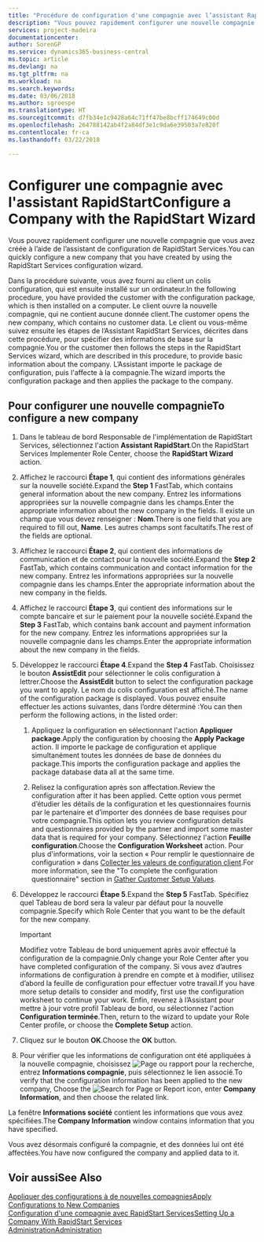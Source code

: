 ```yaml
---
title: "Procédure de configuration d'une compagnie avec l’assistant RapidStart | Microsoft Docs"
description: "Vous pouvez rapidement configurer une nouvelle compagnie que vous avez créée à l’aide de l’assistant de configuration de RapidStart Services."
services: project-madeira
documentationcenter: 
author: SorenGP
ms.service: dynamics365-business-central
ms.topic: article
ms.devlang: na
ms.tgt_pltfrm: na
ms.workload: na
ms.search.keywords: 
ms.date: 03/06/2018
ms.author: sgroespe
ms.translationtype: HT
ms.sourcegitcommit: d7fb34e1c9428a64c71ff47be8bcff174649c00d
ms.openlocfilehash: 264788142ab4f2a84df3e1c9da6e39503a7e820f
ms.contentlocale: fr-ca
ms.lasthandoff: 03/22/2018

---
```

# <a name="configure-a-company-with-the-rapidstart-wizard"></a><span data-ttu-id="6a312-103">Configurer une compagnie avec l'assistant RapidStart</span><span class="sxs-lookup"><span data-stu-id="6a312-103">Configure a Company with the RapidStart Wizard</span></span>
<span data-ttu-id="6a312-104">Vous pouvez rapidement configurer une nouvelle compagnie que vous avez créée à l’aide de l’assistant de configuration de RapidStart Services.</span><span class="sxs-lookup"><span data-stu-id="6a312-104">You can quickly configure a new company that you have created by using the RapidStart Services configuration wizard.</span></span>

<span data-ttu-id="6a312-105">Dans la procédure suivante, vous avez fourni au client un colis configuration, qui est ensuite installé sur un ordinateur.</span><span class="sxs-lookup"><span data-stu-id="6a312-105">In the following procedure, you have provided the customer with the configuration package, which is then installed on a computer.</span></span> <span data-ttu-id="6a312-106">Le client ouvre la nouvelle compagnie, qui ne contient aucune donnée client.</span><span class="sxs-lookup"><span data-stu-id="6a312-106">The customer opens the new company, which contains no customer data.</span></span> <span data-ttu-id="6a312-107">Le client ou vous-même suivez ensuite les étapes de l’Assistant RapidStart Services, décrites dans cette procédure, pour spécifier des informations de base sur la compagnie.</span><span class="sxs-lookup"><span data-stu-id="6a312-107">You or the customer then follows the steps in the RapidStart Services wizard, which are described in this procedure, to provide basic information about the company.</span></span> <span data-ttu-id="6a312-108">L’Assistant importe le package de configuration, puis l'affecte à la compagnie.</span><span class="sxs-lookup"><span data-stu-id="6a312-108">The wizard imports the configuration package and then applies the package to the company.</span></span>  

## <a name="to-configure-a-new-company"></a><span data-ttu-id="6a312-109">Pour configurer une nouvelle compagnie</span><span class="sxs-lookup"><span data-stu-id="6a312-109">To configure a new company</span></span>  
1. <span data-ttu-id="6a312-110">Dans le tableau de bord Responsable de l'implémentation de RapidStart Services, sélectionnez l'action **Assistant RapidStart**.</span><span class="sxs-lookup"><span data-stu-id="6a312-110">On the RapidStart Services Implementer Role Center, choose the **RapidStart Wizard** action.</span></span>  
2. <span data-ttu-id="6a312-111">Affichez le raccourci **Étape 1**, qui contient des informations générales sur la nouvelle société.</span><span class="sxs-lookup"><span data-stu-id="6a312-111">Expand the **Step 1** FastTab, which contains general information about the new company.</span></span> <span data-ttu-id="6a312-112">Entrez les informations appropriées sur la nouvelle compagnie dans les champs.</span><span class="sxs-lookup"><span data-stu-id="6a312-112">Enter the appropriate information about the new company in the fields.</span></span> <span data-ttu-id="6a312-113">Il existe un champ que vous devez renseigner : **Nom**.</span><span class="sxs-lookup"><span data-stu-id="6a312-113">There is one field that you are required to fill out, **Name**.</span></span> <span data-ttu-id="6a312-114">Les autres champs sont facultatifs.</span><span class="sxs-lookup"><span data-stu-id="6a312-114">The rest of the fields are optional.</span></span>  
3. <span data-ttu-id="6a312-115">Affichez le raccourci **Étape 2**, qui contient des informations de communication et de contact pour la nouvelle société.</span><span class="sxs-lookup"><span data-stu-id="6a312-115">Expand the **Step 2** FastTab, which contains communication and contact information for the new company.</span></span> <span data-ttu-id="6a312-116">Entrez les informations appropriées sur la nouvelle compagnie dans les champs.</span><span class="sxs-lookup"><span data-stu-id="6a312-116">Enter the appropriate information about the new company in the fields.</span></span>
4. <span data-ttu-id="6a312-117">Affichez le raccourci **Étape 3**, qui contient des informations sur le compte bancaire et sur le paiement pour la nouvelle société.</span><span class="sxs-lookup"><span data-stu-id="6a312-117">Expand the **Step 3** FastTab, which contains bank account and payment information for the new company.</span></span> <span data-ttu-id="6a312-118">Entrez les informations appropriées sur la nouvelle compagnie dans les champs.</span><span class="sxs-lookup"><span data-stu-id="6a312-118">Enter the appropriate information about the new company in the fields.</span></span>  
5. <span data-ttu-id="6a312-119">Développez le raccourci **Étape 4**.</span><span class="sxs-lookup"><span data-stu-id="6a312-119">Expand the **Step 4** FastTab.</span></span> <span data-ttu-id="6a312-120">Choisissez le bouton **AssistEdit** pour sélectionner le colis configuration à lettrer.</span><span class="sxs-lookup"><span data-stu-id="6a312-120">Choose the **AssistEdit** button to select the configuration package you want to apply.</span></span> <span data-ttu-id="6a312-121">Le nom du colis configuration est affiché.</span><span class="sxs-lookup"><span data-stu-id="6a312-121">The name of the configuration package is displayed.</span></span> <span data-ttu-id="6a312-122">Vous pouvez ensuite effectuer les actions suivantes, dans l’ordre déterminé :</span><span class="sxs-lookup"><span data-stu-id="6a312-122">You can then perform the following actions, in the listed order:</span></span>  

    1. <span data-ttu-id="6a312-123">Appliquez la configuration en sélectionnant l'action **Appliquer package**.</span><span class="sxs-lookup"><span data-stu-id="6a312-123">Apply the configuration by choosing the **Apply Package** action.</span></span> <span data-ttu-id="6a312-124">Il importe le package de configuration et applique simultanément toutes les données de base de données du package.</span><span class="sxs-lookup"><span data-stu-id="6a312-124">This imports the configuration package and applies the package database data all at the same time.</span></span>  

    2. <span data-ttu-id="6a312-125">Relisez la configuration après son affectation.</span><span class="sxs-lookup"><span data-stu-id="6a312-125">Review the configuration after it has been applied.</span></span> <span data-ttu-id="6a312-126">Cette option vous permet d’étudier les détails de la configuration et les questionnaires fournis par le partenaire et d’importer des données de base requises pour votre compagnie.</span><span class="sxs-lookup"><span data-stu-id="6a312-126">This option lets you review configuration details and questionnaires provided by the partner and import some master data that is required for your company.</span></span> <span data-ttu-id="6a312-127">Sélectionnez l'action **Feuille configuration**.</span><span class="sxs-lookup"><span data-stu-id="6a312-127">Choose the **Configuration Worksheet** action.</span></span> <span data-ttu-id="6a312-128">Pour plus d'informations, voir la section « Pour remplir le questionnaire de configuration » dans [Collecter les valeurs de configuration client](admin-gather-customer-setup-values.md).</span><span class="sxs-lookup"><span data-stu-id="6a312-128">For more information, see the "To complete the configuration questionnaire" section in [Gather Customer Setup Values](admin-gather-customer-setup-values.md).</span></span>  

6. <span data-ttu-id="6a312-129">Développez le raccourci **Étape 5**.</span><span class="sxs-lookup"><span data-stu-id="6a312-129">Expand the **Step 5** FastTab.</span></span> <span data-ttu-id="6a312-130">Spécifiez quel Tableau de bord sera la valeur par défaut pour la nouvelle compagnie.</span><span class="sxs-lookup"><span data-stu-id="6a312-130">Specify which Role Center that you want to be the default for the new company.</span></span>  

    > [!IMPORTANT]  
    >  <span data-ttu-id="6a312-131">Modifiez votre Tableau de bord uniquement après avoir effectué la configuration de la compagnie.</span><span class="sxs-lookup"><span data-stu-id="6a312-131">Only change your Role Center after you have completed configuration of the company.</span></span> <span data-ttu-id="6a312-132">Si vous avez d’autres informations de configuration à prendre en compte et à modifier, utilisez d’abord la feuille de configuration pour effectuer votre travail.</span><span class="sxs-lookup"><span data-stu-id="6a312-132">If you have more setup details to consider and modify, first use the configuration worksheet to continue your work.</span></span> <span data-ttu-id="6a312-133">Enfin, revenez à l’Assistant pour mettre à jour votre profil Tableau de bord, ou sélectionnez l'action **Configuration terminée**.</span><span class="sxs-lookup"><span data-stu-id="6a312-133">Then, return to the wizard to update your Role Center profile, or choose the **Complete Setup** action.</span></span>

7. <span data-ttu-id="6a312-134">Cliquez sur le bouton **OK**.</span><span class="sxs-lookup"><span data-stu-id="6a312-134">Choose the **OK** button.</span></span>  
8. <span data-ttu-id="6a312-135">Pour vérifier que les informations de configuration ont été appliquées à la nouvelle compagnie, choisissez ![Page ou rapport pour la recherche](media/ui-search/search_small.png "icône Page ou rapport pour la recherche"), entrez **Informations compagnie**, puis sélectionnez le lien associé.</span><span class="sxs-lookup"><span data-stu-id="6a312-135">To verify that the configuration information has been applied to the new company, Choose the ![Search for Page or Report](media/ui-search/search_small.png "Search for Page or Report icon") icon, enter **Company Information**, and then choose the related link.</span></span>

<span data-ttu-id="6a312-136">La fenêtre **Informations société** contient les informations que vous avez spécifiées.</span><span class="sxs-lookup"><span data-stu-id="6a312-136">The **Company Information** window contains information that you have specified.</span></span>   

<span data-ttu-id="6a312-137">Vous avez désormais configuré la compagnie, et des données lui ont été affectées.</span><span class="sxs-lookup"><span data-stu-id="6a312-137">You have now configured the company and applied data to it.</span></span>  

## <a name="see-also"></a><span data-ttu-id="6a312-138">Voir aussi</span><span class="sxs-lookup"><span data-stu-id="6a312-138">See Also</span></span>  
[<span data-ttu-id="6a312-139">Appliquer des configurations à de nouvelles compagnies</span><span class="sxs-lookup"><span data-stu-id="6a312-139">Apply Configurations to New Companies</span></span>](admin-apply-configuration-to-new-companies.md)  
[<span data-ttu-id="6a312-140">Configuration d'une compagnie avec RapidStart Services</span><span class="sxs-lookup"><span data-stu-id="6a312-140">Setting Up a Company With RapidStart Services</span></span>](admin-set-up-a-company-with-rapidstart.md)  
[<span data-ttu-id="6a312-141">Administration</span><span class="sxs-lookup"><span data-stu-id="6a312-141">Administration</span></span>](admin-setup-and-administration.md)

